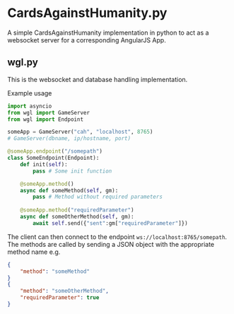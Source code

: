 # CardsAgainstHumanity.py
A simple CardsAgainstHumanity implementation in python to act as a websocket server for a corresponding AngularJS App.

## wgl.py
This is the websocket and database handling implementation.

Example usage

```python
import asyncio
from wgl import GameServer
from wgl import Endpoint

someApp = GameServer("cah", "localhost", 8765) 
# GameServer(dbname, ip/hostname, port)

@someApp.endpoint("/somepath")
class SomeEndpoint(Endpoint):
    def init(self):
        pass # Some init function

    @someApp.method()
    async def someMethod(self, gm):
        pass # Method without required parameters
        
    @someApp.method("requiredParameter")
    async def someOtherMethod(self, gm):
        await self.send({"sent":gm["requiredParameter"]})
```

The client can then connect to the endpoint `ws://localhost:8765/somepath`.
The methods are called by sending a JSON object with the appropriate method name e.g.
```json
{
    "method": "someMethod"
}
{
    "method": "someOtherMethod",
    "requiredParameter": true
}
```
